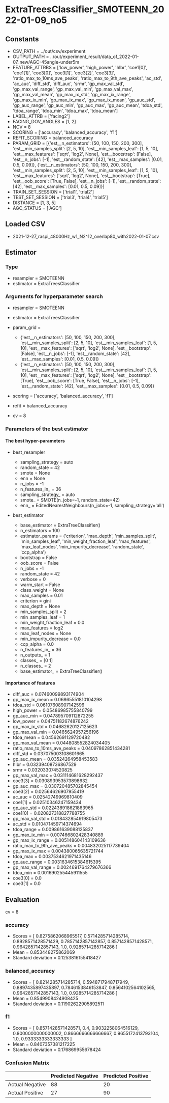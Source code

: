 # ExtraTreesClassifier_SMOTEENN_2022-01-09_no5
## Constants
- CSV_PATH = ../out/csv/experiment
- OUTPUT_PATH = ../out/experiment_result/data_of_2022-01-07_new/AGC-45angle-under5m
- FEATURE_ATTRBS = ['low_power', 'high_power', 'hlbr', 'coe1[0]', 'coe1[1]', 'coe3[0]', 'coe3[1]', 'coe3[2]', 'coe3[3]', 'ratio_max_to_10ms_ave_peaks', 'ratio_max_to_9th_ave_peaks', 'ac_std', 'ac_auc', 'diff_std', 'diff_auc', 'srmr', 'gp_max_val_std', 'gp_max_val_range', 'gp_max_val_min', 'gp_max_val_max', 'gp_max_val_mean', 'gp_max_ix_std', 'gp_max_ix_range', 'gp_max_ix_min', 'gp_max_ix_max', 'gp_max_ix_mean', 'gp_auc_std', 'gp_auc_range', 'gp_auc_min', 'gp_auc_max', 'gp_auc_mean', 'tdoa_std', 'tdoa_range', 'tdoa_min', 'tdoa_max', 'tdoa_mean']
- LABEL_ATTRB = ['facing2']
- FACING_DOV_ANGLES = [1, 2]
- NCV = 8
- SCORING = ['accuracy', 'balanced_accuracy', 'f1']
- REFIT_SCORING = balanced_accuracy
- PARAM_GRID = [{'est__n_estimators': [50, 100, 150, 200, 300], 'est__min_samples_split': [2, 5, 10], 'est__min_samples_leaf': [1, 5, 10], 'est__max_features': ['sqrt', 'log2', None], 'est__bootstrap': [False], 'est__n_jobs': [-1], 'est__random_state': [42], 'est__max_samples': [0.01, 0.5, 0.09]}, {'est__n_estimators': [50, 100, 150, 200, 300], 'est__min_samples_split': [2, 5, 10], 'est__min_samples_leaf': [1, 5, 10], 'est__max_features': ['sqrt', 'log2', None], 'est__bootstrap': [True], 'est__oob_score': [True, False], 'est__n_jobs': [-1], 'est__random_state': [42], 'est__max_samples': [0.01, 0.5, 0.09]}]
- TRAIN_SET_SESSION = ['trial1', 'trial2']
- TEST_SET_SESSION = ['trial3', 'trial4', 'trial5']
- DISTANCE = [1, 3, 5]
- AGC_STATUS = ['AGC']

## Loaded CSV
- 2021-12-27_raspi_48000Hz_w1_N2^12_overlap80_with2022-01-07.csv

## Estimator
### Type
- resampler = SMOTEENN
- estimator = ExtraTreesClassifier

### Arguments for hyperparameter search
- resampler = SMOTEENN
- estimator = ExtraTreesClassifier
- param_grid = 
	- {'est__n_estimators': [50, 100, 150, 200, 300], 'est__min_samples_split': [2, 5, 10], 'est__min_samples_leaf': [1, 5, 10], 'est__max_features': ['sqrt', 'log2', None], 'est__bootstrap': [False], 'est__n_jobs': [-1], 'est__random_state': [42], 'est__max_samples': [0.01, 0.5, 0.09]}
	- {'est__n_estimators': [50, 100, 150, 200, 300], 'est__min_samples_split': [2, 5, 10], 'est__min_samples_leaf': [1, 5, 10], 'est__max_features': ['sqrt', 'log2', None], 'est__bootstrap': [True], 'est__oob_score': [True, False], 'est__n_jobs': [-1], 'est__random_state': [42], 'est__max_samples': [0.01, 0.5, 0.09]}

- scoring = ['accuracy', 'balanced_accuracy', 'f1']
- refit = balanced_accuracy
- cv = 8

### Parameters of the best estimator
#### The best hyper-parameters
- best_resampler
	- sampling_strategy = auto
	- random_state = 42
	- smote = None
	- enn = None
	- n_jobs = -1
	- n_features_in_ = 36
	- sampling_strategy_ = auto
	- smote_ = SMOTE(n_jobs=-1, random_state=42)
	- enn_ = EditedNearestNeighbours(n_jobs=-1, sampling_strategy='all')

- best_estimator
	- base_estimator = ExtraTreeClassifier()
	- n_estimators = 100
	- estimator_params = ('criterion', 'max_depth', 'min_samples_split', 'min_samples_leaf', 'min_weight_fraction_leaf', 'max_features', 'max_leaf_nodes', 'min_impurity_decrease', 'random_state', 'ccp_alpha')
	- bootstrap = False
	- oob_score = False
	- n_jobs = -1
	- random_state = 42
	- verbose = 0
	- warm_start = False
	- class_weight = None
	- max_samples = 0.01
	- criterion = gini
	- max_depth = None
	- min_samples_split = 2
	- min_samples_leaf = 1
	- min_weight_fraction_leaf = 0.0
	- max_features = log2
	- max_leaf_nodes = None
	- min_impurity_decrease = 0.0
	- ccp_alpha = 0.0
	- n_features_in_ = 36
	- n_outputs_ = 1
	- classes_ = [0 1]
	- n_classes_ = 2
	- base_estimator_ = ExtraTreeClassifier()

#### Importance of features
- diff_auc = 0.07460099893174904
- gp_max_ix_mean = 0.06865551810104298
- tdoa_std = 0.06107608907142596
- high_power = 0.05486985755840799
- gp_auc_min = 0.047895709112872255
- low_power = 0.04751182674876242
- gp_max_ix_std = 0.04682620127125623
- gp_max_val_min = 0.0465624957256196
- tdoa_mean = 0.04562691129720482
- gp_max_val_mean = 0.044808552824034405
- ratio_max_to_10ms_ave_peaks = 0.04097862851434281
- diff_std = 0.037075003108601665
- gp_auc_mean = 0.03524264958453583
- hlbr = 0.03239408736867529
- srmr = 0.032033074520825
- gp_max_val_max = 0.031114681628292437
- coe3[3] = 0.030893953573898632
- gp_auc_max = 0.030720485702845454
- coe3[2] = 0.02564626907955419
- ac_auc = 0.02542749969810409
- coe1[1] = 0.02510346247159434
- gp_auc_std = 0.022438918621863965
- coe1[0] = 0.020827318827788755
- gp_max_val_std = 0.018432854919805473
- ac_std = 0.010471459714374694
- tdoa_range = 0.009861639088125837
- gp_max_ix_min = 0.007466802428340889
- gp_max_ix_range = 0.005148604143109636
- ratio_max_to_9th_ave_peaks = 0.004832025117739404
- gp_max_ix_max = 0.004380065635721744
- tdoa_max = 0.0037534621971435146
- gp_auc_range = 0.0031634615384615395
- gp_max_val_range = 0.0024691764279676366
- tdoa_min = 0.001690255445911555
- coe3[0] = 0.0
- coe3[1] = 0.0

## Evaluation
cv = 8
### accuracy
- Scores = [ 0.8275862068965517, 0.5714285714285714, 0.8928571428571429, 0.7857142857142857, 0.8571428571428571, 0.9642857142857143, 1.0, 0.9285714285714286 ]
- Mean = 0.853448275862069
- Standard deviation = 0.1253816155418427

### balanced_accuracy
- Scores = [ 0.8214285714285714, 0.5948717948717949, 0.8897435897435897, 0.7846153846153847, 0.8564102564102565, 0.9642857142857143, 1.0, 0.9285714285714286 ]
- Mean = 0.8549908424908425
- Standard deviation = 0.11902622905892511

### f1
- Scores = [ 0.8571428571428571, 0.4, 0.9032258064516129, 0.8000000000000002, 0.8666666666666667, 0.9655172413793104, 1.0, 0.9333333333333333 ]
- Mean = 0.8407357381217225
- Standard deviation = 0.176869955678424

### Confusion Matrix
|  | Predicted Negative | Predicted Positive |
| --- | --- | --- |
| Actual Negative | 88 | 20 |
| Actual Positive | 27 | 90 |

      